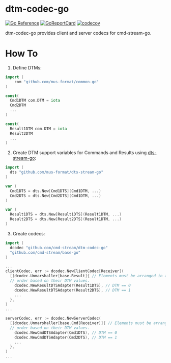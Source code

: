# dtm-codec-go

[![Go Reference](https://pkg.go.dev/badge/github.com/cmd-stream/dtm-codec-go.svg)](https://pkg.go.dev/github.com/cmd-stream/dtm-codec-go)
[![GoReportCard](https://goreportcard.com/badge/cmd-stream/dtm-codec-go)](https://goreportcard.com/report/github.com/cmd-stream/dtm-codec-go)
[![codecov](https://codecov.io/gh/cmd-stream/dtm-codec-go/graph/badge.svg?token=6JVVHR8QHF)](https://codecov.io/gh/cmd-stream/dtm-codec-go)

dtm-codec-go provides client and server codecs for cmd-stream-go.

# How To
1. Define DTMs:
```go
import (
	com "github.com/mus-format/common-go"
)

const(
  Cmd1DTM com.DTM = iota
  Cmd2DTM
  ...
)

const(
  Result1DTM com.DTM = iota
  Result2DTM
  ...
)
```

2. Create DTM support variables for Commands and Results using [dts-stream-go](https://github.com/mus-format/dts-stream-go):
```go
import (
  dts "github.com/mus-format/dts-stream-go"
)

var (
  Cmd1DTS = dts.New[Cmd1DTS](Cmd1DTM, ...)
  Cmd2DTS = dts.New[Cmd2DTS](Cmd1DTM, ...)
)

var (
  Result1DTS = dts.New[Result1DTS](Result1DTM, ...)
  Result2DTS = dts.New[Result2DTS](Result1DTM, ...)
)
```

3. Create codecs:
```go
import (
  dcodec "github.com/cmd-stream/dtm-codec-go"
  "github.com/cmd-stream/base-go"
)

...
clientCodec, err := dcodec.NewClientCodec[Receiver](
  []dcodec.Unmarshaller[base.Result]{ // Elements must be arranged in ascending 
  // order based on their DTM values.
    dcodec.NewResultDTSAdapter(Result1DTS), // DTM == 0
    dcodec.NewResultDTSAdapter(Result2DTS), // DTM == 1
    ...
  },
)
...

serverCodec, err := dcodec.NewServerCodec(
  []dcodec.Unmarshaller[base.Cmd[Receiver]]{ // Elements must be arranged in ascending 
  // order based on their DTM values.
    dcodec.NewCmdDTSAdapter(Cmd1DTS), // DTM == 0
    dcodec.NewCmdDTSAdapter(Cmd2DTS), // DTM == 1
    ...
  },
)
...
```